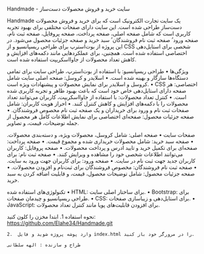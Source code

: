 
Handmade - سایت خرید و فروش محصولات دست‌ساز

Handmade یک سایت تجارت الکترونیک است که برای خرید و فروش محصولات دست‌ساز طراحی شده است. این سایت دارای صفحات مختلفی برای بهبود تجربه کاربری است که شامل صفحه اصلی، صفحه پرداخت، صفحه پروفایل، صفحه ثبت نام، صفحه ورود ُ صفحه ثبت نام فروشندگان ُ  سبد خرید و صفحه جزئیات محصول می‌شود. در این پروژه از بوت‌استرپ برای طراحی ریسپانسیو و از CSS شخصی برای استایل‌دهی اختصاصی استفاده شده است. همچنین، برای عملکردهایی مانند دکمه‌های افزایش و کاهش تعداد محصولات از جاوااسکریپت استفاده شده است.

ویژگی‌ها
    •	طراحی ریسپانسیو: با استفاده از بوت‌استرپ، طراحی سایت برای تمامی دستگاه‌ها سازگار و بهینه شده است.
    •	اسلایدر و کروسل: صفحه اصلی سایت شامل کروسل و اسلایدر برای نمایش محصولات و پیشنهادات ویژه است.
    •	CSS اختصاصی: هر صفحه دارای استایل‌دهی خاص خود است که باعث بهبود ظاهر و تجربه کاربری شده است.
    •	کنترل تعداد محصولات: با استفاده از جاوااسکریپت، کاربران می‌توانند تعداد محصولات را با دکمه‌های افزایش و کاهش کنترل کنند.
    •	احراز هویت کاربران: شامل صفحات ثبت نام و ورود برای خریداران و یک صفحه ثبت نام مخصوص فروشندگان.
    •	صفحه جزئیات محصول: صفحه‌ای اختصاصی برای نمایش اطلاعات کامل هر محصول از جمله توضیحات، قیمت، و تصاویر.

صفحات سایت
    •	صفحه اصلی: شامل کروسل، محصولات ویژه، و دسته‌بندی محصولات.
    •	صفحه سبد خرید: شامل محصولات خریداری شده و مجموع قیمت.
    •	صفحه پرداخت: صفحه‌ای برای تکمیل خرید و تایید ادرس و پرداخت محصولات.
    •	صفحه پروفایل: کاربران می‌توانند اطلاعات شخصی خود را مشاهده و ویرایش کنند.
    •	صفحه ثبت نام: برای کاربران جدید جهت ثبت نام در سایت.
    •	صفحه ورود: برای کاربران جهت ورود به سایت.
    •	صفحه ثبت نام فروشندگان: مخصوص فروشندگان برای ثبت‌نام و افزودن محصولات.
    •	صفحه جزئیات محصول: شامل توضیحات محصول، قیمت، و قابلیت اضافه کردن به سبد خرید.

تکنولوژی‌های استفاده شده
    •	HTML: برای ساختار اصلی سایت.
    •	Bootstrap: برای طراحی ریسپانسیو و چیدمان صفحات.
    •	CSS: برای استایل‌دهی و زیباسازی صفحات.
    •	JavaScript: برای افزودن قابلیت‌های پویا مانند کنترل تعداد محصولات.

نحوه استفاده
    1.	ابتدا مخزن را کلون کنید: https://github.com/Elahe34/Handmade.git

    2.	وارد پوشه پروژه شوید و فایل index.html را در مرورگر خود باز کنید.

    طراح و سازنده : الهه سلطانی
